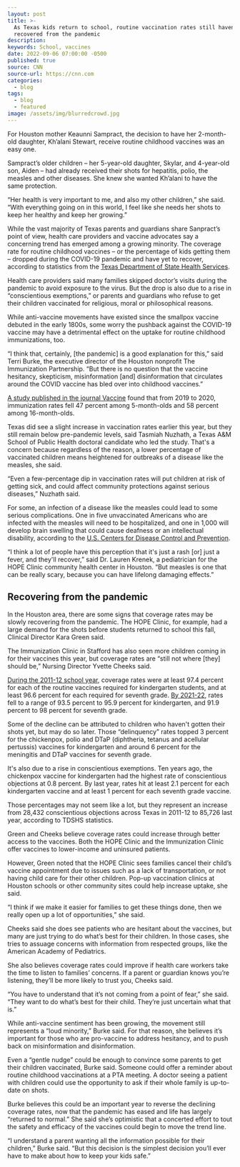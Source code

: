```yaml
---
layout: post
title: >-
  As Texas kids return to school, routine vaccination rates still haven't
  recovered from the pandemic
description:
keywords: School, vaccines
date: 2022-09-06 07:00:00 -0500
published: true
source: CNN
source-url: https://cnn.com
categories:
  - blog
tags:
  - blog
  - featured
image: /assets/img/blurredcrowd.jpg
---
```

For Houston mother Keaunni Sampract, the decision to have her 2-month-old daughter, Kh’alani Stewart, receive routine childhood vaccines was an easy one.

Sampract’s older children – her 5-year-old daughter, Skylar, and 4-year-old son, Aiden – had already received their shots for hepatitis, polio, the measles and other diseases. She knew she wanted Kh’alani to have the same protection.

“Her health is very important to me, and also my other children,” she said. “With everything going on in this world, I feel like she needs her shots to keep her healthy and keep her growing.”

While the vast majority of Texas parents and guardians share Sanpract’s point of view, health care providers and vaccine advocates say a concerning trend has emerged among a growing minority. The coverage rate for routine childhood vaccines – or the percentage of kids getting them – dropped during the COVID-19 pandemic and have yet to recover, according to statistics from the [Texas Department of State Health Services](https://www.dshs.texas.gov/immunize/coverage/schools/).

Health care providers said many families skipped doctor’s visits during the pandemic to avoid exposure to the virus. But the drop is also due to a rise in “conscientious exemptions,” or parents and guardians who refuse to get their children vaccinated for religious, moral or philosophical reasons.

While anti-vaccine movements have existed since the smallpox vaccine debuted in the early 1800s, some worry the pushback against the COVID-19 vaccine may have a detrimental effect on the uptake for routine childhood immunizations, too.

“I think that, certainly, \[the pandemic\] is a good explanation for this,” said Terri Burke, the executive director of the Houston nonprofit The Immunization Partnership. “But there is no question that the vaccine hesitancy, skepticism, misinformation \[and\] disinformation that circulates around the COVID vaccine has bled over into childhood vaccines.”

[A study published in the journal Vaccine](https://www.ncbi.nlm.nih.gov/pmc/articles/PMC8078904/) found that from 2019 to 2020, immunization rates fell 47 percent among 5-month-olds and 58 percent among 16-month-olds.

Texas did see a slight increase in vaccination rates earlier this year, but they still remain below pre-pandemic levels, said Tasmiah Nuzhath, a Texas A&M School of Public Health doctoral candidate who led the study. That's a concern because regardless of the reason, a lower percentage of vaccinated children means heightened for outbreaks of a disease like the measles, she said.

“Even a few-percentage dip in vaccination rates will put children at risk of getting sick, and could affect community protections against serious diseases,” Nuzhath said.

For some, an infection of a disease like the measles could lead to some serious complications. One in five unvaccinated Americans who are infected with the measles will need to be hospitalized, and one in 1,000 will develop brain swelling that could cause deafness or an intellectual disability, according to the [U.S. Centers for Disease Control and Prevention](https://www.cdc.gov/measles/about/parents-top4.html).

“I think a lot of people have this perception that it's just a rash \[or\] just a fever, and they'll recover,” said Dr. Lauren Krenek, a pediatrician for the HOPE Clinic community health center in Houston. “But measles is one that can be really scary, because you can have lifelong damaging effects.”

## Recovering from the pandemic

In the Houston area, there are some signs that coverage rates may be slowly recovering from the pandemic. The HOPE Clinic, for example, had a large demand for the shots before students returned to school this fall, Clinical Director Kara Green said.

The Immunization Clinic in Stafford has also seen more children coming in for their vaccines this year, but coverage rates are “still not where \[they\] should be,” Nursing Director Yvette Cheeks said.

[During the 2011-12 school year](https://www.dshs.texas.gov/immunize/coverage/pdf/2011-12_Kg_assess.doc), coverage rates were at least 97.4 percent for each of the routine vaccines required for kindergarten students, and at least 96.6 percent for each required for seventh grade. [By 2021-22](https://www.dshs.texas.gov/immunize/coverage/docs/2021-2022-Results-of-Annual-Report-of-Immunization-Status.pdf), rates fell to a range of 93.5 percent to 95.9 percent for kindergarten, and 91.9 percent to 98 percent for seventh grade.

Some of the decline can be attributed to children who haven't gotten their shots yet, but may do so later. Those “delinquency” rates topped 3 percent for the chickenpox, polio and DTaP (diphtheria, tetanus and acellular pertussis) vaccines for kindergarten and around 6 percent for the meningitis and DTaP vaccines for seventh grade.

It's also due to a rise in conscientious exemptions. Ten years ago, the chickenpox vaccine for kindergarten had the highest rate of conscientious objections at 0.8 percent. By last year, rates hit at least 2.1 percent for each kindergarten vaccine and at least 1 percent for each seventh grade vaccine.

Those percentages may not seem like a lot, but they represent an increase from 28,432 conscientious objections across Texas in 2011-12 to 85,726 last year, according to TDSHS statistics.

Green and Cheeks believe coverage rates could increase through better access to the vaccines. Both the HOPE Clinic and the Immunization Clinic offer vaccines to lower-income and uninsured patients.

However, Green noted that the HOPE Clinic sees families cancel their child’s vaccine appointment due to issues such as a lack of transportation, or not having child care for their other children. Pop-up vaccination clinics at Houston schools or other community sites could help increase uptake, she said.

“I think if we make it easier for families to get these things done, then we really open up a lot of opportunities,” she said.

Cheeks said she does see patients who are hesitant about the vaccines, but many are just trying to do what’s best for their children. In those cases, she tries to assuage concerns with information from respected groups, like the American Academy of Pediatrics.

She also believes coverage rates could improve if health care workers take the time to listen to families’ concerns. If a parent or guardian knows you’re listening, they’ll be more likely to trust you, Cheeks said.

“You have to understand that it’s not coming from a point of fear,” she said. “They want to do what’s best for their child. They’re just uncertain what that is.”

While anti-vaccine sentiment has been growing, the movement still represents a “loud minority,” Burke said. For that reason, she believes it’s important for those who are pro-vaccine to address hesitancy, and to push back on misinformation and disinformation.

Even a “gentle nudge” could be enough to convince some parents to get their children vaccinated, Burke said. Someone could offer a reminder about routine childhood vaccinations at a PTA meeting. A doctor seeing a patient with children could use the opportunity to ask if their whole family is up-to-date on shots.

Burke believes this could be an important year to reverse the declining coverage rates, now that the pandemic has eased and life has largely “returned to normal.” She said she’s optimistic that a concerted effort to tout the safety and efficacy of the vaccines could begin to move the trend line.

“I understand a parent wanting all the information possible for their children,” Burke said. “But this decision is the simplest decision you’ll ever have to make about how to keep your kids safe.”